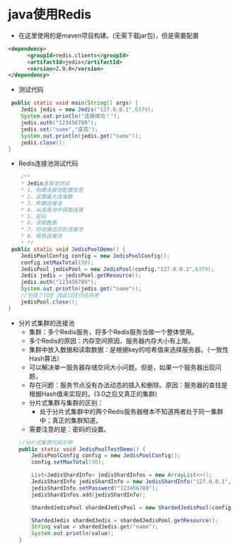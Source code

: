 # java使用Redis
+ 在这里使用的是maven项目构建。(无需下载jar包)，但是需要配置<denpendy>
```xml
<dependency>
      <groupId>redis.clients</groupId>
      <artifactId>jedis</artifactId>
      <version>2.9.0</version>
</dependency>
```
+ 测试代码
```java
 public static void main(String[] args) {
    Jedis jedis = new Jedis("127.0.0.1",6379);
    System.out.println("连接成功！");
    jedis.auth("123456789");
    jedis.set("name","梁蕊");
    System.out.println(jedis.get("name"));
    jedis.close();
}
```
+ Redis连接池测试代码
```java
    /**
    * Jedis连接池测试
    * 1、构建连接池配置信息
    * 2、设置最大连接数
    * 3、构建连接池
    * 4、从连接池中获取连接
    * 5、密码
    * 6、读取数据
    * 7、将连接还回到连接池
    * 8、释放连接池
    * */
 public static void JedisPoolDemo() {
    JedisPoolConfig config = new JedisPoolConfig();
    config.setMaxTotal(50);
    JedisPool jedisPool = new JedisPool(config,"127.0.0.1",6379);
    Jedis jedis = jedisPool.getResource();
    jedis.auth("123456789");
    System.out.println(jedis.get("name"));
    //包括了归还 因此归还已经弃用
    jedisPool.close();
}
```
+ 分片式集群的连接池
    + 集群：多个Redis服务，将多个Redis服务当做一个整体使用。
    + 多个Redis的原因：内存空间原因，服务器内存大小有上限。
    + 集群中放入数据和读取数据：是根据key的哈希值来选择服务器。（一致性Hash算法）
    + 可以解决单一服务器存储空间大小问题。但是，如果一个服务器出现问题，
    + 存在问题：服务节点没有办法动态的插入和删除。原因：服务器的查找是根据Hash值来实现的。(3.0之后又真正的集群)
    + 分片式集群与集群的区别：
        + 处于分片式集群中的两个Redis服务器根本不知道两者处于同一集群中；真正的集群知道。
    + 需要注意的是：密码的设置。
    ```java
    //分片式集群代码示例
    public static void JedisPoolTestDemo() {
        JedisPoolConfig config = new JedisPoolConfig();
        config.setMaxTotal(50);

        List<JedisShardInfo> jedisShardInfos = new ArrayList<>();
        JedisShardInfo jedisShardInfo = new JedisShardInfo("127.0.0.1",6379);
        jedisShardInfo.setPassword("123456789");
        jedisShardInfos.add(jedisShardInfo);

        ShardedJedisPool shardedJedisPool = new ShardedJedisPool(config,jedisShardInfos);

        ShardedJedis shardedJedis = shardedJedisPool.getResource();
        String value = shardedJedis.get("name");
        System.out.println(value);
    }
    ```
